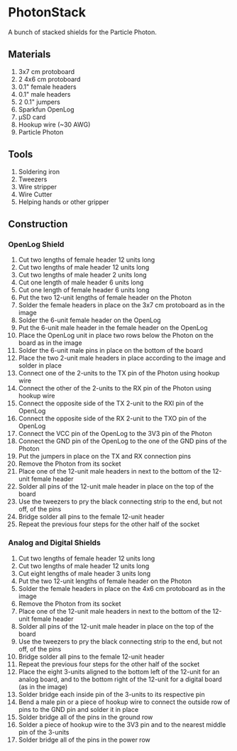 # PhotonStack
A bunch of stacked shields for the Particle Photon.
## Materials
1. 3x7 cm protoboard
2. 2 4x6 cm protoboard
3. 0.1" female headers
4. 0.1" male headers
5. 2 0.1" jumpers
6. Sparkfun OpenLog
7. µSD card
8. Hookup wire (~30 AWG)
9. Particle Photon
## Tools
1. Soldering iron
2. Tweezers
3. Wire stripper
4. Wire Cutter
5. Helping hands or other gripper
## Construction
### OpenLog Shield
1. Cut two lengths of female header 12 units long
2. Cut two lengths of male header 12 units long
3. Cut two lengths of male header 2 units long
4. Cut one length of male header 6 units long
5. Cut one length of female header 6 units long
6. Put the two 12-unit lengths of female header on the Photon
7. Solder the female headers in place on the 3x7 cm protoboard as in the image
8. Solder the 6-unit female header on the OpenLog
9. Put the 6-unit male header in the female header on the OpenLog
10. Place the OpenLog unit in place two rows below the Photon on the board as in the image
11. Solder the 6-unit male pins in place on the bottom of the board
12. Place the two 2-unit male headers in place according to the image and solder in place
13. Connect one of the 2-units to the TX pin of the Photon using hookup wire
14. Connect the other of the 2-units to the RX pin of the Photon using hookup wire
15. Connect the opposite side of the TX 2-unit to the RXI pin of the OpenLog
16. Connect the opposite side of the RX 2-unit to the TXO pin of the OpenLog
17. Connect the VCC pin of the OpenLog to the 3V3 pin of the Photon
18. Connect the GND pin of the OpenLog to the one of the GND pins of the Photon
19. Put the jumpers in place on the TX and RX connection pins
20. Remove the Photon from its socket
21. Place one of the 12-unit male headers in next to the bottom of the 12-unit female header
22. Solder all pins of the 12-unit male header in place on the top of the board
23. Use the tweezers to pry the black connecting strip to the end, but not off, of the pins
24. Bridge solder all pins to the female 12-unit header
25. Repeat the previous four steps for the other half of the socket
### Analog and Digital Shields
1. Cut two lengths of female header 12 units long
2. Cut two lengths of male header 12 units long
3. Cut eight lengths of male header 3 units long 
4. Put the two 12-unit lengths of female header on the Photon
5. Solder the female headers in place on the 4x6 cm protoboard as in the image
6. Remove the Photon from its socket
7. Place one of the 12-unit male headers in next to the bottom of the 12-unit female header
8. Solder all pins of the 12-unit male header in place on the top of the board
9. Use the tweezers to pry the black connecting strip to the end, but not off, of the pins
10. Bridge solder all pins to the female 12-unit header
11. Repeat the previous four steps for the other half of the socket
12. Place the eight 3-units aligned to the bottom left of the 12-unit for an analog board, and to the bottom right of the 12-unit for a digital board (as in the image)
13. Solder bridge each inside pin of the 3-units to its respective pin
14. Bend a male pin or a piece of hookup wire to connect the outside row of pins to the GND pin and solder it in place
15. Solder bridge all of the pins in the ground row
16. Solder a piece of hookup wire to the 3V3 pin and to the nearest middle pin of the 3-units
17. Solder bridge all of the pins in the power row
